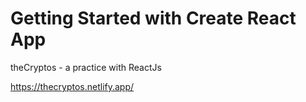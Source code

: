 # Getting Started with Create React App

theCryptos - a practice with ReactJs

https://thecryptos.netlify.app/
